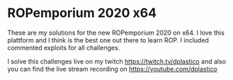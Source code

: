 # ROPemporium 2020 x64
These are my solutions for the new ROPemporium 2020 on x64. I love this plattform and I think is the best one out there to learn ROP. I included commented exploits for all challenges.

I solve this challenges live on my twitch https://twitch.tv/dplastico and also you can find the live stream recording on https://youtube.com/dplastico
